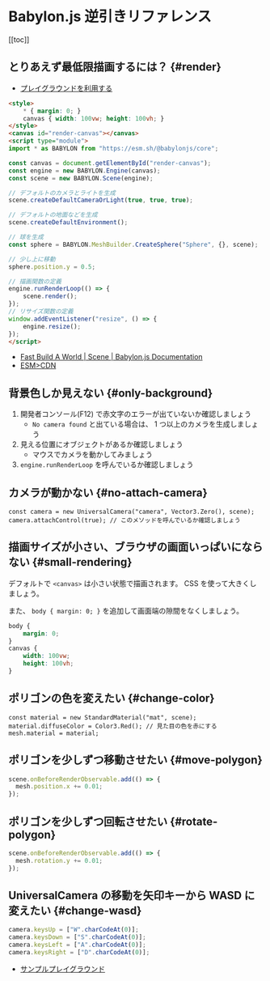 # Babylon.js 逆引きリファレンス

[[toc]]

## とりあえず最低限描画するには？ {#render}

- [プレイグラウンドを利用する](https://playground.babylonjs.com/)

```html
<style>
    * { margin: 0; }
    canvas { width: 100vw; height: 100vh; }
</style>
<canvas id="render-canvas"></canvas>
<script type="module">
import * as BABYLON from "https://esm.sh/@babylonjs/core";

const canvas = document.getElementById("render-canvas");
const engine = new BABYLON.Engine(canvas);
const scene = new BABYLON.Scene(engine);

// デフォルトのカメラとライトを生成
scene.createDefaultCameraOrLight(true, true, true);

// デフォルトの地面などを生成
scene.createDefaultEnvironment();

// 球を生成
const sphere = BABYLON.MeshBuilder.CreateSphere("Sphere", {}, scene);

// 少し上に移動
sphere.position.y = 0.5;

// 描画関数の定義
engine.runRenderLoop(() => {
    scene.render();
});
// リサイズ関数の定義
window.addEventListener("resize", () => {
    engine.resize();
});
</script>
```

- [Fast Build A World | Scene | Babylon.js Documentation](https://doc.babylonjs.com/features/featuresDeepDive/scene/fastBuildWorld)
- [ESM>CDN](https://esm.sh/)

## 背景色しか見えない {#only-background}

1. 開発者コンソール(F12) で赤文字のエラーが出ていないか確認しましょう
    - `No camera found` と出ている場合は、 1 つ以上のカメラを生成しましょう
1. 見える位置にオブジェクトがあるか確認しましょう
    - マウスでカメラを動かしてみましょう
1. `engine.runRenderLoop` を呼んでいるか確認しましょう

## カメラが動かない {#no-attach-camera}

```js{2}
const camera = new UniversalCamera("camera", Vector3.Zero(), scene);
camera.attachControl(true); // このメソッドを呼んでいるか確認しましょう
```

## 描画サイズが小さい、ブラウザの画面いっぱいにならない {#small-rendering}

デフォルトで `<canvas>` は小さい状態で描画されます。 CSS を使って大きくしましょう。

また、 `body { margin: 0; }` を追加して画面端の隙間をなくしましょう。

```css
body {
    margin: 0;
}
canvas {
    width: 100vw;
    height: 100vh;
}
```

## ポリゴンの色を変えたい {#change-color}

```js{2}
const material = new StandardMaterial("mat", scene);
material.diffuseColor = Color3.Red(); // 見た目の色を赤にする
mesh.material = material;
```

## ポリゴンを少しずつ移動させたい {#move-polygon}

```js
scene.onBeforeRenderObservable.add(() => {
  mesh.position.x += 0.01;
});
```

## ポリゴンを少しずつ回転させたい {#rotate-polygon}

```js
scene.onBeforeRenderObservable.add(() => {
  mesh.rotation.y += 0.01;
});
```

## UniversalCamera の移動を矢印キーから WASD に変えたい {#change-wasd}

```js
camera.keysUp = ["W".charCodeAt(0)];
camera.keysDown = ["S".charCodeAt(0)];
camera.keysLeft = ["A".charCodeAt(0)];
camera.keysRight = ["D".charCodeAt(0)];
```

- [サンプルプレイグラウンド](https://playground.babylonjs.com/#9T8WG5)
